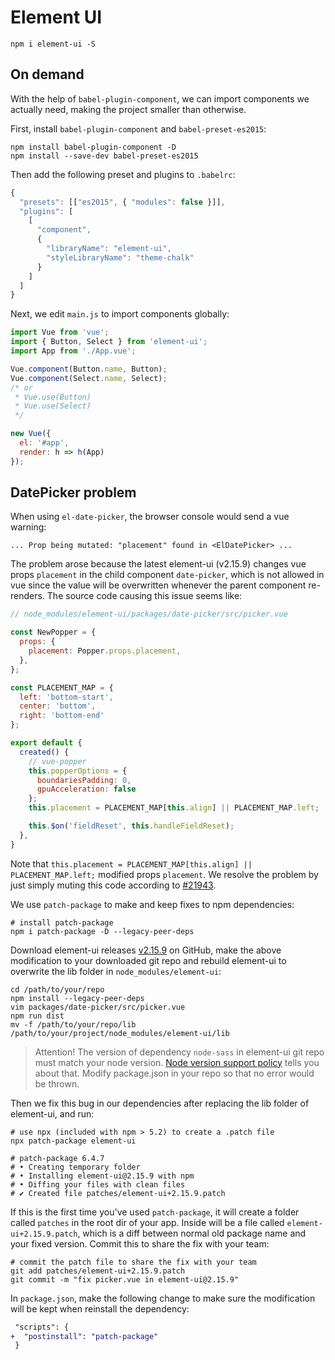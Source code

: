 # Element UI

```shell
npm i element-ui -S
```

## On demand

With the help of `babel-plugin-component`, we can import components we actually need, making the project smaller than otherwise.

First, install `babel-plugin-component` and `babel-preset-es2015`:

```shell
npm install babel-plugin-component -D
npm install --save-dev babel-preset-es2015
```

Then add the following preset and plugins to `.babelrc`:

```js
{
  "presets": [["es2015", { "modules": false }]],
  "plugins": [
    [
      "component",
      {
        "libraryName": "element-ui",
        "styleLibraryName": "theme-chalk"
      }
    ]
  ]
}
```

Next, we edit `main.js` to import components globally:

```js
import Vue from 'vue';
import { Button, Select } from 'element-ui';
import App from './App.vue';

Vue.component(Button.name, Button);
Vue.component(Select.name, Select);
/* or
 * Vue.use(Button)
 * Vue.use(Select)
 */

new Vue({
  el: '#app',
  render: h => h(App)
});
```

## DatePicker problem

When using `el-date-picker`, the browser console would send a vue warning: 

```
... Prop being mutated: "placement" found in <ElDatePicker> ...
```

The problem arose because the latest element-ui (v2.15.9) changes vue props `placement` in the child component `date-picker`, which is not allowed in vue since the value will be overwritten whenever the parent component re-renders. The source code causing this issue seems like:

```js
// node_modules/element-ui/packages/date-picker/src/picker.vue

const NewPopper = {
  props: {
    placement: Popper.props.placement,
  },
};

const PLACEMENT_MAP = {
  left: 'bottom-start',
  center: 'bottom',
  right: 'bottom-end'
};

export default {
  created() {
    // vue-popper
    this.popperOptions = {
      boundariesPadding: 0,
      gpuAcceleration: false
    };
    this.placement = PLACEMENT_MAP[this.align] || PLACEMENT_MAP.left;

    this.$on('fieldReset', this.handleFieldReset);
  },
}
```

Note that `this.placement = PLACEMENT_MAP[this.align] || PLACEMENT_MAP.left;` modified props `placement`. We resolve the problem by just simply muting this code according to [#21943](https://github.com/ElemeFE/element/issues/21943). 

We use `patch-package` to make and keep fixes to npm dependencies:

```shell
# install patch-package
npm i patch-package -D --legacy-peer-deps
```

Download element-ui releases [v2.15.9](https://github.com/ElemeFE/element/releases/tag/v2.15.9) on GitHub, make the above modification to your downloaded git repo and rebuild element-ui to overwrite the lib folder in `node_modules/element-ui`:

```shell
cd /path/to/your/repo
npm install --legacy-peer-deps
vim packages/date-picker/src/picker.vue
npm run dist
mv -f /path/to/your/repo/lib /path/to/your/project/node_modules/element-ui/lib
```

> Attention! The version of dependency `node-sass` in element-ui git repo must match your node version. [Node version support policy](https://github.com/sass/node-sass#Node-version-support-policy) tells you about that. Modify package.json in your repo so that no error would be thrown. 

Then we fix this bug in our dependencies after replacing the lib folder of element-ui, and run: 

```shell
# use npx (included with npm > 5.2) to create a .patch file
npx patch-package element-ui

# patch-package 6.4.7
# • Creating temporary folder
# • Installing element-ui@2.15.9 with npm
# • Diffing your files with clean files
# ✔ Created file patches/element-ui+2.15.9.patch
```

If this is the first time you've used `patch-package`, it will create a folder called `patches` in the root dir of your app. Inside will be a file called `element-ui+2.15.9.patch`, which is a diff between normal old package name and your fixed version. Commit this to share the fix with your team: 

```shell
# commit the patch file to share the fix with your team
git add patches/element-ui+2.15.9.patch
git commit -m "fix picker.vue in element-ui@2.15.9"
```

In `package.json`, make the following change to make sure the modification will be kept when reinstall the dependency: 

```diff
 "scripts": {
+  "postinstall": "patch-package"
 }
```
